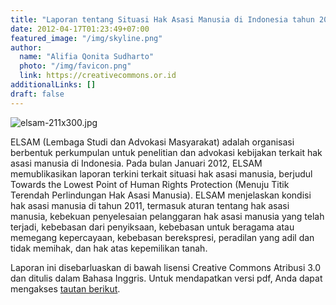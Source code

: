 ```yaml
---
title: "Laporan tentang Situasi Hak Asasi Manusia di Indonesia tahun 2011 dari ELSAM telah disebarluaskan dengan lisensi CC-BY"
date: 2012-04-17T01:23:49+07:00
featured_image: "/img/skyline.png"
author:
  name: "Alifia Qonita Sudharto"
  photo: "/img/favicon.png"
  link: https://creativecommons.or.id
additionalLinks: []
draft: false
---
```




<img src="../../uploads/elsam-211x300.jpg" alt="elsam-211x300.jpg" class="img-fluid w-sm-25 float-sm-end ms-sm-5 mt-2 mb-4">

ELSAM (Lembaga Studi dan Advokasi Masyarakat) adalah organisasi berbentuk perkumpulan untuk penelitian dan advokasi kebijakan terkait hak asasi manusia di Indonesia. Pada bulan Januari 2012, ELSAM memublikasikan laporan terkini terkait situasi hak asasi manusia, berjudul Towards the Lowest Point of Human Rights Protection (Menuju Titik Terendah Perlindungan Hak Asasi Manusia). ELSAM menjelaskan kondisi hak asasi manusia di tahun 2011, termasuk aturan tentang hak asasi manusia, kebekuan penyelesaian pelanggaran hak asasi manusia yang telah terjadi, kebebasan dari penyiksaan, kebebasan untuk beragama atau memegang kepercayaan, kebebasan berekspresi, peradilan yang adil dan tidak memihak, dan hak atas kepemilikan tanah.

Laporan ini disebarluaskan di bawah lisensi Creative Commons Atribusi 3.0 dan ditulis dalam Bahasa Inggris. Untuk mendapatkan versi pdf, Anda dapat mengakses [tautan berikut](http://elsam.or.id/downloads/1334573106_Human_Rights_Report_2011-Final.pdf).